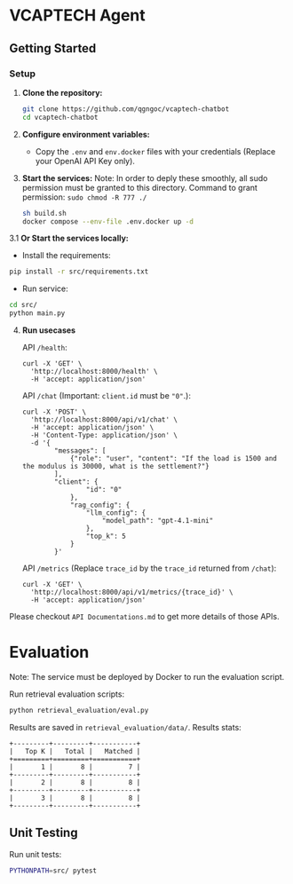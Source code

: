# VCAPTECH Agent

## Getting Started

### Setup
1. **Clone the repository:**
   ```bash
   git clone https://github.com/qgngoc/vcaptech-chatbot
   cd vcaptech-chatbot
   ```

2. **Configure environment variables:**
   - Copy the `.env` and `env.docker` files with your credentials (Replace your OpenAI API Key only).

3. **Start the services:**
    Note: In order to deply these smoothly, all sudo permission must be granted to this directory. Command to grant permission: `sudo chmod -R 777 ./`

   ```bash
   sh build.sh
   docker compose --env-file .env.docker up -d
   ```
3.1 **Or Start the services locally:**
   - Install the requirements:
   ```bash
   pip install -r src/requirements.txt
   ```
   - Run service:
   ```bash
   cd src/
   python main.py
   ```

4. **Run usecases**

   API `/health`:
   ```
   curl -X 'GET' \
     'http://localhost:8000/health' \
     -H 'accept: application/json'
   ```
   
   API `/chat` (Important: `client.id` must be `"0"`.):
   ```
   curl -X 'POST' \
     'http://localhost:8000/api/v1/chat' \
     -H 'accept: application/json' \
     -H 'Content-Type: application/json' \
     -d '{
           "messages": [
               {"role": "user", "content": "If the load is 1500 and the modulus is 30000, what is the settlement?"}
           ],
           "client": {
                   "id": "0"
               },
               "rag_config": {
                   "llm_config": {
                       "model_path": "gpt-4.1-mini"
                   },
                   "top_k": 5
               }
           }'
   ```
   
   API `/metrics` (Replace `trace_id` by the `trace_id` returned from `/chat`):
   ```
   curl -X 'GET' \
     'http://localhost:8000/api/v1/metrics/{trace_id}' \
     -H 'accept: application/json'
   ```

Please checkout `API Documentations.md` to get more details of those APIs.

# Evaluation
   Note: The service must be deployed by Docker to run the evaluation script.
   
   Run retrieval evaluation scripts:
   ```bash
   python retrieval_evaluation/eval.py
   ```
   Results are saved in `retrieval_evaluation/data/`.
   Results stats:
   ```
   +---------+---------+-----------+
   |   Top K |   Total |   Matched |
   +=========+=========+===========+
   |       1 |       8 |         7 |
   +---------+---------+-----------+
   |       2 |       8 |         8 |
   +---------+---------+-----------+
   |       3 |       8 |         8 |
   +---------+---------+-----------+
   ```

## Unit Testing
   Run unit tests:
   ```bash
   PYTHONPATH=src/ pytest
   ```
